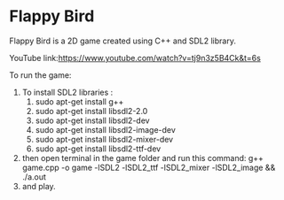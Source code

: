 # Flappy Bird
Flappy Bird is a 2D game created using C++ and SDL2 library.

YouTube link:https://www.youtube.com/watch?v=tj9n3z5B4Ck&t=6s

To run the game:
1) To install SDL2 libraries :
    1) sudo apt-get install g++
    2) sudo apt-get install libsdl2-2.0
    3) sudo apt-get install libsdl2-dev
    4) sudo apt-get install libsdl2-image-dev
    5) sudo apt-get install libsdl2-mixer-dev
    6) sudo apt-get install libsdl2-ttf-dev
3) then open terminal in the game folder and run this command:
    g++ game.cpp -o game -lSDL2 -lSDL2_ttf -lSDL2_mixer -lSDL2_image && ./a.out
3) and play.
